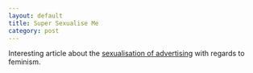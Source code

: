 ```yaml
---
layout: default
title: Super Sexualise Me
category: post
---
```


Interesting article about the [sexualisation of advertising](/assets/doc/super_sexualise_me.pdf) with regards to feminism.